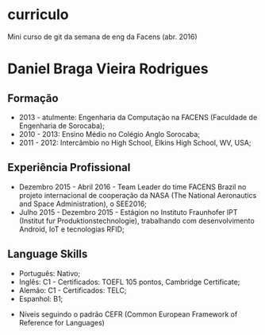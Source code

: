 # curriculo
Mini curso de git da semana de eng da Facens (abr. 2016)



# Daniel Braga Vieira Rodrigues

## Formação

- 2013 - atulmente: Engenharia da Computação na  FACENS (Faculdade de Engenharia de Sorocaba);
- 2010 - 2013: Ensino Médio no Colégio Anglo Sorocaba;
- 2011 - 2012: Intercâmbio no High School, Elkins High School, WV, USA;

## Experiência Profissional

- Dezembro 2015 - Abril 2016 - Team Leader do time FACENS Brazil no projeto internacional de cooperação da NASA (The National Aeronautics and Space Administration), o SEE2016;
- Julho 2015 - Dezembro 2015 - Estágion no Instituto Fraunhofer IPT (Institut fur Produktionstechnologie), trabalhando com desenvolvimento Android, IoT e tecnologias RFID;

## Language Skills

- Português: Nativo;
- Inglês: C1 - Certificados: TOEFL 105 pontos, Cambridge Certificate;
- Alemão: C1 - Certificados: TELC;
- Espanhol: B1;

* Níveis seguindo o padrão CEFR (Common European Framework of Reference for Languages)